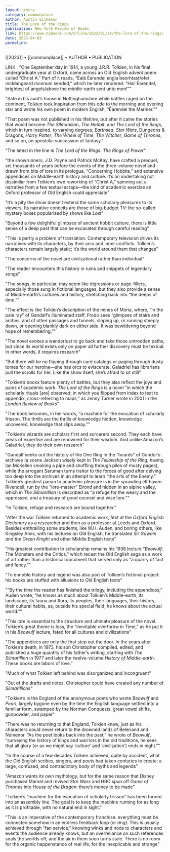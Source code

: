 ```yaml
---
layout: entry
category: commonplace
author: Austin Gilkeson
title: The Lore of the Rings
publication: New York Review of Books
link: https://www.nybooks.com/online/2023/01/24/the-lore-of-the-rings/
date: 2023-04-03
permalink:
---
```


[[2023]] • [[commonplace]] • AUTHOR • PUBLICATION

LINK
 
"One September day in 1914, a young J.R.R. Tolkien, in his final undergraduate year at Oxford, came across an Old English advent poem called “Christ A.” Part of it reads, “Éalá Éarendel engla beorhtast/ofer middangeard monnum sended,” which he later rendered: “Hail Éarendel, brightest of angels/above the middle-earth sent unto men!”"

"Safe in his aunt’s house in Nottinghamshire while battles raged on the continent, Tolkien took inspiration from this ode to the morning and evening star and wrote his own poem in modern English, “Éarendel the Mariner.”"

"That poem was not published in his lifetime, but after it came the stories that would become *The Silmarillion*, *The Hobbit*, and *The Lord of the Rings*, which in turn inspired, to varying degrees, *Earthsea*, *Star Wars*, Dungeons & Dragons, *Harry Potter*, *The Wheel of Time*, *The Witcher*, *Game of Thrones*, and so on, an apostolic succession of fantasy."

"The latest in the line is *The Lord of the Rings: The Rings of Power*"

"the showrunners, J.D. Payne and Patrick McKay, have crafted a prequel, set thousands of years before the events of the three-volume novel and drawn from bits of lore in its prologue, “Concerning Hobbits,” and extensive appendices on Middle-earth history and culture. It’s an undertaking not dissimilar from Tolkien’s own reworking of “Christ A,” spinning out a narrative from a few textual scraps—the kind of academic exercise an Oxford professor of Old English could appreciate"

"It’s a pity the show doesn’t extend the same scholarly pleasures to its viewers. Its narrative conceits are those of big-budget TV: the so-called mystery boxes popularized by shows like *Lost*"

"Beyond a few delightful glimpses of ancient hobbit culture, there is little sense of a deep past that can be excavated through careful reading"

"This is partly a problem of translation. Contemporary television drives its narratives with its characters, by their arcs and inner conflicts. Tolkien’s characters remain largely static; it’s the world around them that changes"

"The concerns of the novel are civilizational rather than individual"

"The reader encounters this history in ruins and snippets of legendary songs"

"The songs, in particular, may seem like digressions or page-fillers, especially those sung in fictional languages, but they also provide a sense of Middle-earth’s cultures and history, stretching back into “the deeps of time.”"

"The effect is like Tolkien’s description of the mines of Moria, where, “in the pale ray” of Gandalf’s illuminated staff, Frodo sees “glimpses of stairs and arches, and of other passages and tunnels, sloping up, or running steeply down, or opening blankly dark on either side. It was bewildering beyond hope of remembering.”"

"The novel evokes a wanderlust to go back and take those untrodden paths, but since its world exists only on paper all further discovery must be textual. In other words, it requires research"

"But there will be no flipping through card catalogs or paging through dusty tomes for our heroine—she has orcs to eviscerate. Galadriel has librarians pull the scrolls for her. Like the show itself, she’s afraid to sit still"

"Tolkien’s books feature plenty of battles, but they also reflect the joys and pains of academic work. *The Lord of the Rings* is a novel “in which the scholarly rituals [are] observed; in which you flipped from index to text to appendix, cross-referring to maps,” as Jenny Turner wrote in 2001 in the *London Review of Books*"

"The book becomes, in her words, “a machine for the evocation of scholarly frisson. The thrills are the thrills of knowledge hidden, knowledge uncovered, knowledge that slips away.”"

"Tolkien’s wizards are scholars first and sorcerers second. They each have areas of expertise and are renowned for their wisdom. And unlike Amazon’s Galadriel, they do their own research"

"Gandalf seeks out the history of the One Ring in the “hoards” of Gondor’s archives (a scene Jackson wisely kept in *The Fellowship of the Ring*, having Ian McKellen smoking a pipe and shuffling through piles of musty pages), while the arrogant Saruman turns traitor to the forces of good after delving too deep into the archives in an attempt to learn “the arts of the Enemy.” Tolkien’s greatest paean to academic pleasure is in the sprawling elf haven Rivendell, run by the “lore-master” Elrond and hidden in an alpine valley, which in *The Silmarillion* is described as “a refuge for the weary and the oppressed, and a treasury of good counsel and wise lore.”"

"In Tolkien, refuge and research are bound together."

"After the war Tolkien returned to academic work, first at the *Oxford English Dictionary* as a researcher and then as a professor at Leeds and Oxford. Besides enthralling some students, like W.H. Auden, and boring others, like Kingsley Amis, with his lectures on Old English, he translated *Sir Gawain and the Green Knight* and other Middle English texts"

"His greatest contribution to scholarship remains his 1936 lecture “*Beowulf*: The Monsters and the Critics,” which recast the Old English saga as a work of art rather than a historical document that served only as “a quarry of fact and fancy.”"

"To ennoble history and legend was also part of Tolkien’s fictional project: his books are stuffed with allusions to Old English texts"

"“By the time the reader has finished the trilogy, including the appendices,” Auden wrote, “he knows as much about Tolkien’s Middle-earth, its landscape, its fauna and flora, its peoples, their languages, their history, their cultural habits, as, outside his special field, he knows about the actual world.”"

"This lore is essential to the structure and ultimate pleasure of the novel. Tolkien’s great theme is loss, the “inevitable overthrow in Time,” as he put it in his *Beowulf* lecture, fated for all cultures and civilizations"

"The appendices are only the first step out the door. In the years after Tolkien’s death, in 1973, his son Christopher compiled, edited, and published a huge quantity of his father’s writing, starting with *The Silmarillion* in 1977 and later the twelve-volume *History of Middle-earth*. These books are labors of love."

"Much of what Tolkien left behind was disorganized and incongruent"

"Out of the drafts and notes, Christopher could have created any number of *Silmarillion*s"

"Tolkien’s is the England of the anonymous poets who wrote *Beowulf* and *Pearl*, largely bygone even by the time the English language settled into a familiar form, swamped by the Norman Conquests, great vowel shifts, gunpowder, and paper"

"There was no returning to that England, Tolkien knew, just as his characters could never return to the drowned lands of Beleriand and Númenor. “As the poet looks back into the past,” he wrote of *Beowulf*, “surveying the history of kings and warriors in the old traditions, he sees that all glory (or as we might say ‘culture’ and ‘civilization’) ends in night.”"

"In the course of a few decades Tolkien achieved, quite by accident, what the Old English scribes, singers, and poets had taken centuries to create: a large, confused, and contradictory body of myths and legends"

"Amazon wants its own mythology, but for the same reason that Disney purchased Marvel and revived *Star Wars* and HBO spun off *Game of Thrones* into *House of the Dragon*: there’s money to be made"

"Tolkien’s “machine for the evocation of scholarly frisson” has been turned into an assembly line. The goal is to keep the machine running for as long as it is profitable, with no natural end in sight."

"This is an imperative of the contemporary franchise: everything must be connected somehow in an endless feedback loop (or ring). This is usually achieved through “fan service,” knowing winks and nods to characters and events the audience already knows, but an overreliance on such references seals the worlds off, and the air in them soon turns stale. There is no room for the organic happenstance of real life, for the inexplicable and strange"
